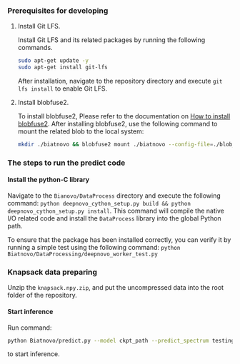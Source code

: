 ### Prerequisites for developing
1. Install Git LFS.

    Install Git LFS and its related packages by running the following commands.
    ```bash
    sudo apt-get update -y
    sudo apt-get install git-lfs
    ```
    After installation, navigate to the repository directory and execute `git lfs install` to enable Git LFS.

2. Install blobfuse2.

    To install blobfuse2, Please refer to the documentation on [How to install blobfuse2](https://learn.microsoft.com/en-us/azure/storage/blobs/blobfuse2-how-to-deploy?tabs=Ubuntu#how-to-install-blobfuse2). After installing blobfuse2, use the following command to mount the related blob to the local system:
    ```bash
    mkdir ./biatnovo && blobfuse2 mount ./biatnovo --config-file=./blob_config.yaml
    ```

### The steps to run the predict code
#### Install the python-C library

Navigate to the `Bianovo/DataProcess` directory and execute the following command: `python deepnovo_cython_setup.py build && python deepnovo_cython_setup.py install`. This command will compile the native I/O related code and install the `DataProcess` library into the global Python path.

To ensure that the package has been installed correctly, you can verify it by running a simple test using the following command: `python Biatnovo/DataProcessing/deepnovo_worker_test.py`

### Knapsack data preparing
Unzip the `knapsack.npy.zip`, and put the uncompressed data into the root folder of the repository.

#### Start inference

Run command:
```bash
python Biatnovo/predict.py --model ckpt_path --predict_spectrum testing_example.spectrum.mgf --predict_feature testing_example.feature.csv --cuda
```
to start inference.
